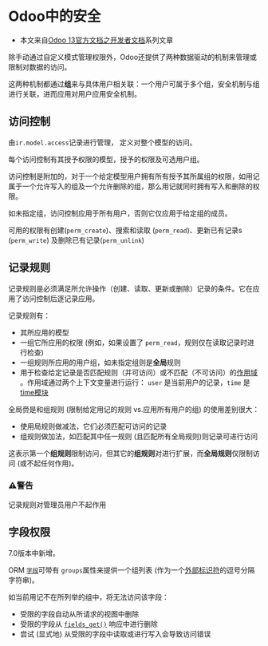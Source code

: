 # Odoo中的安全

- 本文来自[Odoo 13官方文档之开发者文档](../README.md)系列文章

除手动通过自定义模式管理权限外，Odoo还提供了两种数据驱动的机制来管理或限制对数据的访问。

这两种机制都通过**组**来与具体用户相关联：一个用户可属于多个组，安全机制与组进行关联，进而应用对用户应用安全机制。



## 访问控制

由`ir.model.access`记录进行管理， 定义对整个模型的访问。

每个访问控制有其授予权限的模型，授予的权限及可选用户组。

访问控制是附加的，对于一个给定模型用户拥有所有授予其所属组的权限，如用记属于一个允许写入的组及一个允许删除的组，那么用记就同时拥有写入和删除的权限。

如未指定组，访问控制应用于所有用户，否则它仅应用于给定组的成员。

可用的权限有创建(`perm_create`)、搜索和读取 (`perm_read`)、更新已有记录s (`perm_write`) 及删除已有记录(`perm_unlink`)



## 记录规则

记录规则是必须满足所允许操作（创建、读取、更新或删除）记录的条件。它在应用了访问控制后逐记录应用。

记录规则有：

- 其所应用的模型
- 一组它所应用的权限 (例如，如果设置了 `perm_read`，规则仅在读取记录时进行检查)
- 一组规则所应用的用户组，如未指定组则是**全局**规则
- 用于检查给定记录是否匹配规则（并可访问）或不匹配（不可访问）的[作用域](https://alanhou.org/odoo-13-orm-api/l#reference-orm-domains) 。作用域通过两个上下文变量进行运行： `user` 是当前用户的记录，`time` 是 [time模块](https://docs.python.org/2/library/time.html)

全局赍是和组规则 (限制给定用记的规则 vs.应用所有用户的组) 的使用差别很大：

- 使用局规则做减法，它们必须匹配可访问的记录
- 组规则做加法，如匹配其中任一规则 (且匹配所有全局规则)则记录可进行访问

这表示第一个**组规则**限制访问，但其它的**组规则**对进行扩展，而**全局规则**仅限制访问 (或不起任何作用)。

### ⚠️警告

记录规则对管理员用户不起作用



## 字段权限

7.0版本中新增。

ORM [`字段`](https://alanhou.org/odoo-13-orm-api/#odoo.fields.Field)可带有 `groups`属性来提供一个组列表 (作为一个[外部标识符](https://www.odoo.com/documentation/13.0/glossary.html#term-external-identifiers)的逗号分隔字符串)。

如当前用记不在所列举的组中，将无法访问该字段：

- 受限的字段自动从所请求的视图中删除
- 受限的字段从 [`fields_get()`](https://alanhou.org/odoo-13-orm-api/#odoo.models.Model.fields_get) 响应中进行删除
- 尝试 (显式地) 从受限的字段中读取或进行写入会导致访问错误